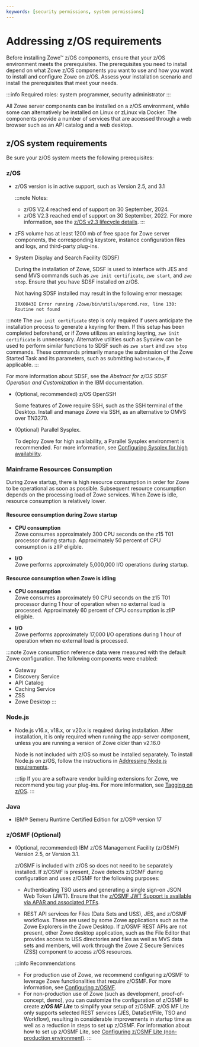 ```yaml
---
keywords: [security permissions, system permissions]
---
```

# Addressing z/OS requirements

Before installing Zowe&trade; z/OS components, ensure that your z/OS environment meets the prerequisites. The prerequisites you need to install depend on what Zowe z/OS components you want to use and how you want to install and configure Zowe on z/OS. Assess your installation scenario and install the prerequisites that meet your needs. 

:::info Required roles: system programmer, security administrator
:::

All Zowe server components can be installed on a z/OS environment, while some can alternatively be installed on Linux or zLinux via Docker. The components provide a number of services that are accessed through a web browser such as an API catalog and a web desktop.  

## z/OS system requirements

Be sure your z/OS system meets the following prerequisites:

### z/OS

- z/OS version is in active support, such as Version 2.5, and 3.1

  :::note Notes:
  * z/OS V2.4 reached end of support on 30 September, 2024. 
  * z/OS V2.3 reached end of support on 30 September, 2022. For more information, see the [z/OS v2.3 lifecycle details](https://www.ibm.com/support/pages/zos23x-withdrawal-notification).
  :::

- zFS volume has at least 1200 mb of free space for Zowe server components, the corresponding keystore, instance configuration files and logs, and third-party plug-ins.

- System Display and Search Facility (SDSF)

  During the installation of Zowe, SDSF is used to interface with JES and send MVS commands such as `zwe init certificate`, `zwe start`, and `zwe stop`. Ensure that you have SDSF installed on z/OS. 
  
  Not having SDSF installed may result in the following error message:

  `IRX0043I Error running /Zowe/bin/utils/opercmd.rex, line 130: Routine not found`

 :::note
 The `zwe init certificate` step is only required if users anticipate the installation process to generate a keyring for them. If this setup has been completed beforehand, or if Zowe utilizes an existing keyring, `zwe init certificate` is unnecessary.
Alternative utilities such as Sysview can be used to perform similar functions to SDSF such as `zwe start` and `zwe stop` commands. These commands primarily manage the submission of the Zowe Started Task and its parameters, such as submitting  `haInstance=`, if applicable.
 :::
 
For more information about SDSF, see the _Abstract for z/OS SDSF Operation and Customization_ in the IBM documentation.

- (Optional, recommended) z/OS OpenSSH
  
  Some features of Zowe require SSH, such as the SSH terminal of the Desktop. Install and manage Zowe via SSH, as an alternative to OMVS over TN3270. 

- (Optional) Parallel Sysplex.
  
  To deploy Zowe for high availability, a Parallel Sysplex environment is recommended. For more information, see [Configuring Sysplex for high availability](configure-sysplex.md).

### Mainframe Resources Consumption 

During Zowe startup, there is high resource consumption in order for Zowe to be operational as soon as possible. Subsequent resource consumption depends on the processing load of Zowe services. When Zowe is idle, resource consumption is relatively lower.

#### Resource consumption during Zowe startup 

* **CPU consumption**  
Zowe consumes approximately 300 CPU seconds on the z15 T01 processor during startup. Approximately 50 percent of CPU consumption is zIIP eligible.

* **I/O**  
Zowe performs approximately 5,000,000 I/O operations during startup.

#### Resource consumption when Zowe is idling  

* **CPU consumption**  
Zowe consumes approximately 90 CPU seconds on the z15 T01 processor during 1 hour of operation when no external load is processed. Approximately 60 percent of CPU consumption is zIIP eligible.

* **I/O**  
Zowe performs approximately 17,000 I/O operations during 1 hour of operation when no external load is processed.

:::note 
Zowe consumption reference data were measured with the default Zowe configuration. The following components were enabled:
* Gateway
* Discovery Service
* API Catalog
* Caching Service
* ZSS
* Zowe Desktop 
:::

### Node.js

- Node.js v16.x, v18.x, or v20.x is required during installation. After installation, it is only required when running the app-server component, unless you are running a version of Zowe older than v2.16.0

  Node is not included with z/OS so must be installed separately.  To install Node.js on z/OS, follow the instructions in [Addressing Node.js requirements](install-nodejs-zos.md).
  
  :::tip
  If you are a software vendor building extensions for Zowe, we recommend you tag your plug-ins. For more information, see [Tagging on z/OS](../extend/extend-desktop/mvd-buildingplugins.md#tagging-plugin-files-on-zos).
  :::

### Java 

- IBM® Semeru Runtime Certified Edition for z/OS® version 17

### z/OSMF (Optional) 

- (Optional, recommended) IBM z/OS Management Facility (z/OSMF) Version 2.5, or Version 3.1.

  z/OSMF is included with z/OS so does not need to be separately installed. If z/OSMF is present, Zowe  detects z/OSMF during configuration and uses z/OSMF for the following purposes:

  - Authenticating TSO users and generating a single sign-on JSON Web Token (JWT). Ensure that the [z/OSMF JWT Support is available via APAR and associated PTFs](https://www.ibm.com/support/pages/apar/PH12143).   

  - REST API services for Files (Data Sets and USS), JES, and z/OSMF workflows.  These are used by some Zowe applications such as the Zowe Explorers in the Zowe Desktop. If z/OSMF REST APIs are not present, other Zowe desktop application, such as the File Editor that provides access to USS directories and files as well as MVS data sets and members, will work through the Zowe Z Secure Services (ZSS) component to access z/OS resources.   

  :::info Recommendations
  - For production use of Zowe, we recommend configuring z/OSMF to leverage Zowe functionalities that require z/OSMF. For more information, see [Configuring z/OSMF](systemrequirements-zosmf.md).
  - For non-production use of Zowe (such as development, proof-of-concept, demo), you can customize the configuration of z/OSMF to create **_z/OS MF Lite_** to simplify your setup of z/OSMF. z/OS MF Lite only supports selected REST services (JES, DataSet/File, TSO and Workflow), resulting in considerable improvements in startup time as well as a reduction in steps to set up z/OSMF. For information about how to set up z/OSMF Lite, see [Configuring z/OSMF Lite (non-production environment)](systemrequirements-zosmf-lite.md).
  :::
